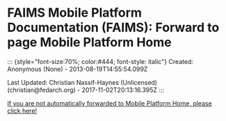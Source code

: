 FAIMS Mobile Platform Documentation (FAIMS): Forward to page Mobile Platform Home
=================================================================================

::: {style="font-size:70%; color:#444; font-style: italic"}
Created: Anonymous (None) - 2013-08-19T14:55:54.099Z

Last Updated: Christian Nassif-Haynes (Unlicensed)
(christian\@fedarch.org) - 2017-11-02T20:13:16.395Z
:::

[If you are not automatically forwarded to Mobile Platform Home, please
click here!](Mobile%20Platform%20Home.html)
